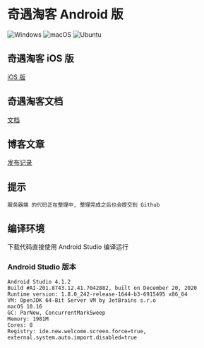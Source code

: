 # 奇遇淘客 Android 版

![Windows](https://github.com/QiYuTechDev/QiYuTkAndroid/workflows/Windows/badge.svg?branch=main)
![macOS](https://github.com/QiYuTechDev/QiYuTkAndroid/workflows/macOS/badge.svg?branch=main)
![Ubuntu](https://github.com/QiYuTechDev/QiYuTkAndroid/workflows/Ubuntu/badge.svg?branch=main)


## 奇遇淘客 iOS 版

[iOS 版](https://github.com/QiYuTechDev/QiYuTkiOS)

## 奇遇淘客文档

[文档](https://tbk.qiyutech.tech/)
   
## 博客文章

[发布记录](https://blog.qiyutech.tech/202101/28_tbk_android/)

## 提示

    服务器端 的代码正在整理中, 整理完成之后也会提交到 Github

## 编译环境

下载代码直接使用 Android Studio 编译运行

### Android Studio 版本

    Android Studio 4.1.2
    Build #AI-201.8743.12.41.7042882, built on December 20, 2020
    Runtime version: 1.8.0_242-release-1644-b3-6915495 x86_64
    VM: OpenJDK 64-Bit Server VM by JetBrains s.r.o
    macOS 10.16
    GC: ParNew, ConcurrentMarkSweep
    Memory: 1981M
    Cores: 8
    Registry: ide.new.welcome.screen.force=true, external.system.auto.import.disabled=true
